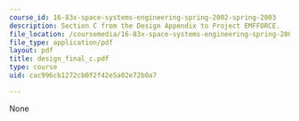 ```yaml
---
course_id: 16-83x-space-systems-engineering-spring-2002-spring-2003
description: Section C from the Design Appendix to Project EMFFORCE.
file_location: /coursemedia/16-83x-space-systems-engineering-spring-2002-spring-2003/cac996cb1272cb0f2f42e5a02e72b0a7_design_final_c.pdf
file_type: application/pdf
layout: pdf
title: design_final_c.pdf
type: course
uid: cac996cb1272cb0f2f42e5a02e72b0a7

---
```

None